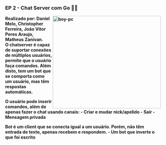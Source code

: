 ### EP 2 - Chat Server com Go 👨‍💻
<strong>
<img src="https://images.squarespace-cdn.com/content/v1/5e10bdc20efb8f0d169f85f9/1590751925678-5XVSVXMC2BX38RNKKO19/music.png" width="350px" height="300px" align="right" alt="boy-pc">

<p align="left"> 
 Realizado por: Daniel Melo, Christopher Ferreira, João Vitor Peres Araujo, Matheus Zanivan.<br>
 O chatserver é capaz de suportar conexões de múltiplos usuários, permite que o usuário faça comandos. Além disto, tem um bot que se comporta como um usuário, mas têm respostas automáticas.
</p>
 
<p align="left">
  O usuário pode inserir comandos, além de apenas fazer o chat usando canais:
  - Criar e mudar nick/apelido
  - Sair
  - Mensagem privada
</p>

<p align="left">
  Bot é um client que se conecta igual a um usuário. Porém, não têm entrada de texto, apenas recebem e respondem.
  - Um bot que inverte o que foi escrito
</p>

</strong>

